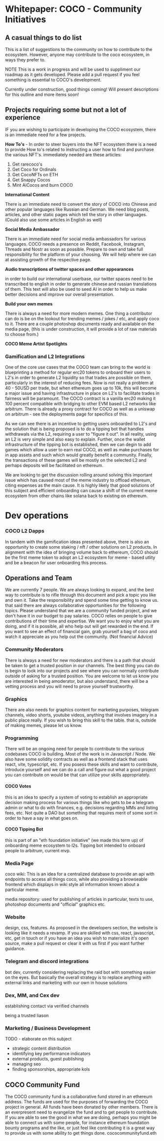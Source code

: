 # Whitepaper: COCO - Community Initiatives

## A casual things to do list

This is a list of suggestions to the community on how to contribute to the ecosystem. However, anyone may contribute to the coco ecosystem, in ways they prefer to.

NOTE This is a work in progress and will be used to suppliment our roadmap as it gets developed. Please add a pull request if you feel something is essential to COCO's development. 

Currently under construction, good things coming! Will present descriptions for this outline and more items soon!

## Projects requiring some but not a lot of experience

IF you are wishing to participate in developing the COCO ecosystem, there is an immediate need for a few projects.

**How To's** - In order to steer buyers into the NFT ecosystem there is a need to provide How to's related to instructing a user how to find and purchase the various NFT's. immediately needed are these articles:
1. Get rarecoco's
2. Get Coco for Ordinals
3. Get CocoNFTs on ETH
4. Get Snappy Cocos
5. Mint AiCocos and burn COCO

**International Content** 

There is an immediate need to convert the story of COCO into Chinese and other popular languages like Russian and German. We need blog posts, articles, and other static pages which tell the story in other languages. (Could also use some articles in English as well)

**Social Media Ambassador** 

There is an immediate need for social media ambassadors for various languages. COCO needs a presence on Reddit, Facebook, Instagram, Threads and Nostr as soon as possible. Prepare to own and take full responsibility for the platform of your choosing. We will help where we can at assisting growth of the respective page.

**Audio transcriptions of twitter spaces and other appearances**

 in order to build our international userbase, our twitter spaces need to be transcribed to english in order to generate chinese and russian translations of them. This text will also be used to seed AI in order to help us make better decisions and improve our overall presentation.

**Build your own memes**

There is always a need for more modern memes. One thing a contributor can do is be on the lookout for trending memes / jokes / etc, and apply coco to it. There are a couple photoshop documents ready and available on the media page, (this is under construction, it will provide a lot of raw materials to choose from.)

**COCO Meme Artist Spotlights**

### Gamification and L2 Integrations

One of the core use cases that the COCO team can bring to the world is blueprinting a method for regular erc20 tokens to onboard their users to L2's in order to generate L2 liquidity so that trades are possible on them, particularly in the interest of reducing fees. Now is not really a problem at 40 - 50USD per trade, but when ethereum goes up to 10k, this will become a major issue and having infrastructure in place on L2's to facilitate trades in fairness will be paramount. The COCO contract is a vanilla erc20 making it 100 percent compatible with bridging to other EVM based L2 networks like arbitrum. There is already a proxy contract for COCO as well as a uniswap on arbitrum - see the deployments page for specifics of this. 

As we can see there is an incentive to getting users onboarded to L2's and the solution that is being proposed is to do a tipping bot that handles withdrawals via the L2, requiring a user to "figure it out". In all reality, using an L2 is very simple and also easy to explain. Further, once the wallet infrastructure of the tipping bot is established, then we can degin to add games which allow a user to earn real COCO, as well as make purchases for in app assets and such which would greatly benefit a community. Finally, the transactions of these games will be mostly on the selected L2 and perhaps deposits will be facilitated on ethereum. 

We are looking to get the discussion rolling around solving this important issue which has caused most of the meme industry to offload ethereum, citing expenses as the main cause. It is highly likely that good solutions of this subject and efficient onboarding can cause a shift of the current meme ecosystem from other chains like solana back to existing on ethereum.

# Dev operations

### COCO L2 Dapps

In tandem with the gamification ideas presented above, there is also an opportunity to create some staking / nft / other solutions on L2 products. In alignment with the idea of bringing volume back to ethereum, COCO should be the first meme token to adopt an L2 ecosystem for meme - based utlity and be a beacon for user onboarding this process.

## Operations and Team

We are currently 7 people. We are always looking to expand, and the best way to contribute is to rifle through this document and pick a topic you like and own it. Take the responsibility and spend some time getting to know us. that said there are always collaborative opportunities for the following topics. Please understand that we are a community funded project, and we don't have it in our budget to pay salaries. COCO relies on people to give contributions of their time and expertise. We want you to enjoy what you are doing, and if it is possible, all who help out will get rewarded in the end. If you want to see an effect of financial gain, grab yourself a bag of coco and watch it appreciate as you help out the community. (Not financial Advice)

### Community Moderators

There is always a need for new moderators and there is a path that should be taken to get a trusted position in our channels. The best thing you can do is begin to look into our projects and see where you can normally contribute outside of asking for a trusted position. You are welcome to let us know you are interested in being amoderator, but also understand, there will be a vetting process and you will need to prove yourself trustworthy.

### Graphics

There are also needs for graphics content for marketing purposes, telegram channels, video shorts, youtube videos, anything that involves imagery in a public place really. If you wish to bring this skill to the table. that is, outside of making memes, please let us know.

### Programming

There will be an ongoing need for people to contribute to the various codebases COCO is building. Most of the work is in Javascript / Node. We also have some solidity contracts as well as a frontend stack that uses react, vite, typescript, etc. If you posess these skills and want to contribute, introduce yourself and we can do a call and figure out what a good project you can contribute on would be that can utilize your skills appropriately.

#### COCO Votes

this is an idea to specify a system of voting to establish an appropriate decision making process for various things like who gets to be a telegram admin or what to do with finances, e.g. decisions regarding MMs and listing fees, etc. Not quite a DAO but something that requires merit of some sort in order to have a say in what goes on.
 
#### COCO Tipping Bot

this is part of an "eth foundation initiative" (we made this term up) of onboarding meme ecosystem to l2s. Tipping bot intended to onboard people to arbitrum, current mvp.
  
### Media Page
coco wiki: This is an idea for a centralized database to provide an api with endpoints to access all things coco, while also providing a browseable frontend which displays in wiki style all information known about a particular meme. 

media repository: used for publishing of articles in particular, texts to use, photoshop documents and "official" graphics etc.

### Website
 
design, css, features. As proposed in the developers section, the website is looking like it needs a revamp. If you are skilled with css, react, javascript, etc, get in touch or if you have an idea you wish to materialize it's open source, make a pull request or clear it with us first if you want further guidance.

### Telegram and discord integrations

bot dev, currently considering replacing the raid bot with something easier on the eyes. But basically the overall strategy is to replace anything with external links and marketing with our own in house solutions
  
### Dex, MM, and Cex dev

establishing contact via verified channels

being a trusted liason

### Marketing / Business Development

TODO - elaborate on this subject

 - strategic content distribution
 - identifying key performance indicators
 - external products, guest publishing
 - managing seo
 - finding sponsorships, appropriate kols

## COCO Community Fund

The COCO community fund is a collaborative fund stored in an ethereum address. The funds are used for the purposes of forwarding the COCO project in general. All funds have been donated by other members. There is an everpresent need to evangelize the fund and to get people to contribute. If you are able to see the good in what we are doing, perhaps you might be able to connect us with some people, for instance ethereum foundation bounty programs and the like, or just feel like contributing it is a great way to provide us with some ability to get things done. cococommunityfund.eth

